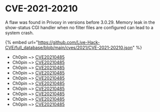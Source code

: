 # CVE-2021-20210

A flaw was found in Privoxy in versions before 3.0.29. Memory leak in the show-status CGI handler when no filter files are configured can lead to a system crash.

{% embed url="https://github.com/Live-Hack-CVE/full_database/blob/main/cves/2021/CVE-2021-20210.json" %}


* Ch0pin ~> [CVE20210485](https://www.alice-snow.ru/2021/database/cve-2021-20210/cve20210485-ch0pin)
* Ch0pin ~> [CVE20210485](https://www.alice-snow.ru/2021/database/cve-2021-20210/cve20210485-ch0pin)
* Ch0pin ~> [CVE20210485](https://www.alice-snow.ru/2021/database/cve-2021-20210/cve20210485-ch0pin)
* Ch0pin ~> [CVE20210485](https://www.alice-snow.ru/2021/database/cve-2021-20210/cve20210485-ch0pin)
* Ch0pin ~> [CVE20210485](https://www.alice-snow.ru/2021/database/cve-2021-20210/cve20210485-ch0pin)
* Ch0pin ~> [CVE20210485](https://www.alice-snow.ru/2021/database/cve-2021-20210/cve20210485-ch0pin)
* Ch0pin ~> [CVE20210485](https://www.alice-snow.ru/2021/database/cve-2021-20210/cve20210485-ch0pin)
* Ch0pin ~> [CVE20210485](https://www.alice-snow.ru/2021/database/cve-2021-20210/cve20210485-ch0pin)
* Ch0pin ~> [CVE20210485](https://www.alice-snow.ru/2021/database/cve-2021-20210/cve20210485-ch0pin)
* Ch0pin ~> [CVE20210485](https://www.alice-snow.ru/2021/database/cve-2021-20210/cve20210485-ch0pin)